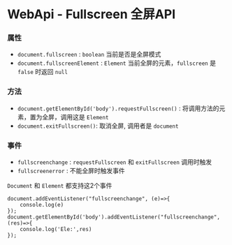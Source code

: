 # WebApi - Fullscreen 全屏API

### 属性

- `document.fullscreen` : `boolean` 当前是否是全屏模式
- `document.fullscreenElement` : `Element` 当前全屏的元素，`fullscreen` 是 `false` 时返回  `null`

### 方法

- `document.getElementById('body').requestFullscreen()` : 将调用方法的元素，置为全屏，调用这是 `Element`
- `document.exitFullscreen()`: 取消全屏, 调用者是 `document`

### 事件

- `fullscreenchange` : `requestFullscreen` 和 `exitFullscreen` 调用时触发
- `fullscreenerror` : 不能全屏时触发事件

`Document` 和 `Element` 都支持这2个事件

```
document.addEventListener("fullscreenchange", (e)=>{
    console.log(e)
});
document.getElementById('body').addEventListener("fullscreenchange", (res)=>{
    console.log('Ele:',res)
});
```